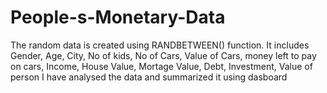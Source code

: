# People-s-Monetary-Data
The random data is created using RANDBETWEEN() function. It includes Gender, Age, City, No of kids, No of Cars, Value of Cars, money left to pay on cars, Income, House Value, Mortage Value, Debt, Investment, Value of person
I have analysed the data and summarized it using dasboard
